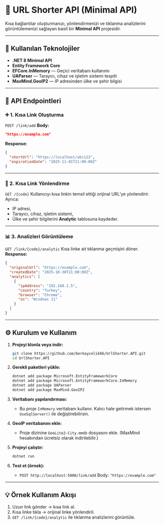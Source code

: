 # 🚀 URL Shorter API (Minimal API)

Kısa bağlantılar oluşturmanızı, yönlendirmenizi ve tıklanma analizlerini görüntülemenizi sağlayan basit bir **Minimal API** projesidir.

---

## 🧩 Kullanılan Teknolojiler

- **.NET 8 Minimal API**
- **Entity Framework Core**
- **EFCore.InMemory** — Geçici veritabanı kullanımı
- **UAParser** — Tarayıcı, cihaz ve işletim sistemi tespiti
- **MaxMind.GeoIP2** — IP adresinden ülke ve şehir bilgisi

---

## 🔗 API Endpointleri

### ➕ 1. Kısa Link Oluşturma

`POST /link/add`
**Body:**

```json
"https://example.com"
```

**Response:**

```json
{
  "shortUrl": "https://localhost/abc123",
  "expirationDate": "2025-11-01T21:00:00Z"
}
```

---

### 🔁 2. Kısa Link Yönlendirme

`GET /{code}`
Kullanıcıyı kısa linkin temsil ettiği orijinal URL’ye yönlendirir.
Ayrıca:

- IP adresi,
- Tarayıcı, cihaz, işletim sistemi,
- Ülke ve şehir bilgilerini **Analytic** tablosuna kaydeder.

---

### 📊 3. Analizleri Görüntüleme

`GET /link/{code}/analytic`
Kısa linke ait tıklanma geçmişini döner.
**Response:**

```json
{
  "originalUrl": "https://example.com",
  "createdDate": "2025-10-30T21:00:00Z",
  "analytics": [
    {
      "ipAddress": "192.168.1.5",
      "country": "Turkey",
      "browser": "Chrome",
      "os": "Windows 11"
    }
  ]
}
```

---

## ⚙️ Kurulum ve Kullanım

1. **Projeyi klonla veya indir:**

   ```bash
   git clone https://github.com/berkaycelik66/UrlShorter.API.git
   cd UrlShorter.API
   ```

2. **Gerekli paketleri yükle:**

   ```bash
   dotnet add package Microsoft.EntityFrameworkCore
   dotnet add package Microsoft.EntityFrameworkCore.InMemory
   dotnet add package UAParser
   dotnet add package MaxMind.GeoIP2
   ```

3. **Veritabanı yapılandırması:**

   - Bu proje `InMemory` veritabanı kullanır.
     Kalıcı hale getirmek istersen `UseSqlServer()` ile değiştirebilirsin.

4. **GeoIP veritabanını ekle:**

   - Proje dizinine `GeoLite2-City.mmdb` dosyasını ekle.
     (MaxMind hesabından ücretsiz olarak indirilebilir.)

5. **Projeyi çalıştır:**

   ```bash
   dotnet run
   ```

6. **Test et (örnek):**
   - `POST http://localhost:5000/link/add`
     Body: `"https://example.com"`

---

## 💡 Örnek Kullanım Akışı

1. Uzun link gönder → kısa link al.
2. Kısa linke tıkla → orijinal linke yönlendiril.
3. `GET /link/{code}/analytic` ile tıklanma analizlerini görüntüle.
